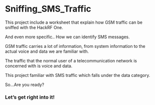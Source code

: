 # Sniffing_SMS_Traffic


<div>This project include a worksheet that explain how GSM traffic can be sniffed with the HackRF One.

And even more specific.. 
How we can identify SMS messages.</div>

<div>GSM traffic carries a lot of information, from system information to the actual voice and data we are familiar with.

The traffic that the normal user of a telecommunication network is concerned with is voice and data. 

This project familiar with SMS traffic which falls under the data category.</div>

<p>So...Are you ready?</p>

### Let’s get right into it!
